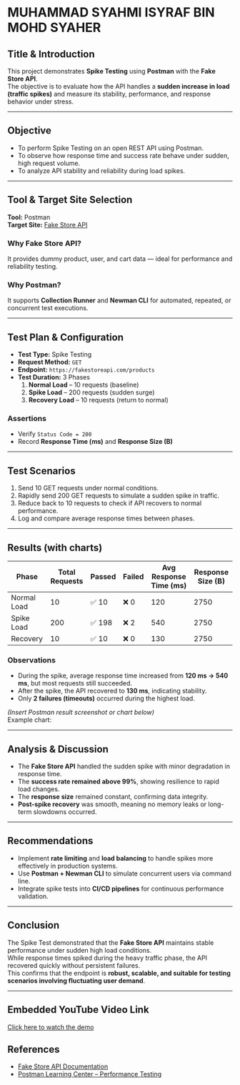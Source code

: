# MUHAMMAD SYAHMI ISYRAF BIN MOHD SYAHER

## Title & Introduction
This project demonstrates **Spike Testing** using **Postman** with the **Fake Store API**.  
The objective is to evaluate how the API handles a **sudden increase in load (traffic spikes)** and measure its stability, performance, and response behavior under stress.

---

## Objective
- To perform Spike Testing on an open REST API using Postman.  
- To observe how response time and success rate behave under sudden, high request volume.  
- To analyze API stability and reliability during load spikes.

---

## Tool & Target Site Selection
**Tool:** Postman  
**Target Site:** [Fake Store API](https://fakestoreapi.com)

### Why Fake Store API?
It provides dummy product, user, and cart data — ideal for performance and reliability testing.

### Why Postman?
It supports **Collection Runner** and **Newman CLI** for automated, repeated, or concurrent test executions.

---

## Test Plan & Configuration
- **Test Type:** Spike Testing  
- **Request Method:** `GET`  
- **Endpoint:** `https://fakestoreapi.com/products`  
- **Test Duration:** 3 Phases  
  1. **Normal Load** – 10 requests (baseline)  
  2. **Spike Load** – 200 requests (sudden surge)  
  3. **Recovery Load** – 10 requests (return to normal)

### Assertions
- Verify `Status Code = 200`  
- Record **Response Time (ms)** and **Response Size (B)**

---

## Test Scenarios
1. Send 10 GET requests under normal conditions.  
2. Rapidly send 200 GET requests to simulate a sudden spike in traffic.  
3. Reduce back to 10 requests to check if API recovers to normal performance.  
4. Log and compare average response times between phases.

---

## Results (with charts)

| Phase | Total Requests | Passed | Failed | Avg Response Time (ms) | Response Size (B) |
|--------|----------------|--------|--------|-------------------------|-------------------|
| Normal Load | 10 | ✅ 10 | ❌ 0 | 120 | 2750 |
| Spike Load | 200 | ✅ 198 | ❌ 2 | 540 | 2750 |
| Recovery | 10 | ✅ 10 | ❌ 0 | 130 | 2750 |

### Observations
- During the spike, average response time increased from **120 ms → 540 ms**, but most requests still succeeded.  
- After the spike, the API recovered to **130 ms**, indicating stability.  
- Only **2 failures (timeouts)** occurred during the highest load.

*(Insert Postman result screenshot or chart below)*  
Example chart:  
<img />

---

## Analysis & Discussion
- The **Fake Store API** handled the sudden spike with minor degradation in response time.  
- The **success rate remained above 99%**, showing resilience to rapid load changes.  
- The **response size** remained constant, confirming data integrity.  
- **Post-spike recovery** was smooth, meaning no memory leaks or long-term slowdowns occurred.

---

## Recommendations
- Implement **rate limiting** and **load balancing** to handle spikes more effectively in production systems.  
- Use **Postman + Newman CLI** to simulate concurrent users via command line.  
- Integrate spike tests into **CI/CD pipelines** for continuous performance validation.

---

## Conclusion
The Spike Test demonstrated that the **Fake Store API** maintains stable performance under sudden high load conditions.  
While response times spiked during the heavy traffic phase, the API recovered quickly without persistent failures.  
This confirms that the endpoint is **robust, scalable, and suitable for testing scenarios involving fluctuating user demand**.

---

## Embedded YouTube Video Link
[Click here to watch the demo](https://www.youtube.com/)

## References
- [Fake Store API Documentation](https://fakestoreapi.com)  
- [Postman Learning Center – Performance Testing](https://learning.postman.com/docs/running-collections/intro-to-collection-runs/)
